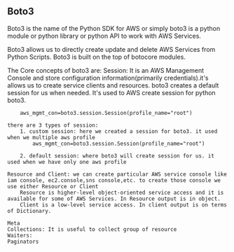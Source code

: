 ## Boto3

Boto3 is the name of the Python SDK for AWS or simply boto3 is a python module or python library or python API to work with AWS Services.

Boto3 allows us to directly create update and delete AWS Services from Python Scripts.
Boto3 is built on the top of botocore modules.

The Core concepts of boto3 are:
    Session: It is an AWS Management Console and store configuration information(primarily credentials).it's allows us to create service clients and resources. boto3 creates a default session for us when needed.
    It's used to AWS create session for python boto3.

        aws_mgmt_con=boto3.session.Session(profile_name="root")

    there are 3 types of session:
        1. custom session: here we created a session for boto3. it used when we multiple aws profile
            aws_mgmt_con=boto3.session.Session(profile_name="root")

        2. default session: where boto3 will create session for us. it used when we have only one aws profile
            
    Resource and Client: we can create particular AWS service console like iam console, ec2.console,sns console,etc. to create those console we use either Resource or Client 
        Resource is higher-level object-oriented service access and it is available for some of AWS Services. In Resource output is in object.
        Client is a low-level service access. In client output is on terms of Dictionary.
    
    Meta
    Collections: It is useful to collect group of resource 
    Waiters: 
    Paginators



